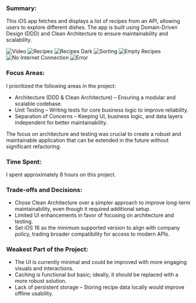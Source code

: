 ### Summary:
This iOS app fetches and displays a list of recipes from an API, allowing users to explore different dishes. The app is built using Domain-Driven Design (DDD) and Clean Architecture to ensure maintainability and scalability.

![Video](/screenshots/video.gif)
![Recipes](/screenshots/recipes.jpeg)
![Recipes Dark](/screenshots/recipes_dark.jpeg)
![Sorting](/screenshots/sorting.jpeg)
![Empty Recipes](/screenshots/empty_recipes.jpeg)
![No Internet Connection](/screenshots/no_internet_connection.jpeg)
![Error](/screenshots/error.jpeg)

### Focus Areas:
I prioritized the following areas in the project:
- Architecture (DDD & Clean Architecture) – Ensuring a modular and scalable codebase.
- Unit Testing – Writing tests for core business logic to improve reliability.
- Separation of Concerns – Keeping UI, business logic, and data layers independent for better maintainability.

The focus on architecture and testing was crucial to create a robust and maintainable application that can be extended in the future without significant refactoring.

### Time Spent:
I spent approximately 8 hours on this project.

### Trade-offs and Decisions:
- Chose Clean Architecture over a simpler approach to improve long-term maintainability, even though it required additional setup.
- Limited UI enhancements in favor of focusing on architecture and testing.
- Set iOS 16 as the minimum supported version to align with company policy, trading broader compatibility for access to modern APIs.

### Weakest Part of the Project:
- The UI is currently minimal and could be improved with more engaging visuals and interactions.
- Caching is functional but basic; ideally, it should be replaced with a more robust solution.
- Lack of persistent storage – Storing recipe data locally would improve offline usability.